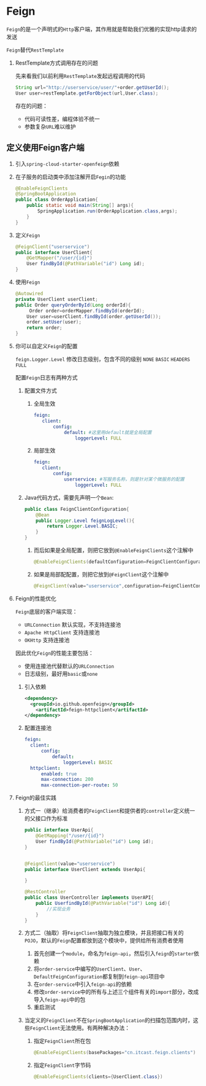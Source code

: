 # Feign

`Feign`的是一个声明式的`Http`客户端，其作用就是帮助我们优雅的实现http请求的发送

`Feign`替代`RestTemplate`

1. RestTemplate方式调用存在的问题

   先来看我们以前利用`RestTemplate`发起远程调用的代码

   ``` java
   String url="http://userservice/user/"+order.getUserId();
   User user=restTemplate.getForObject(url,User.class);
   ```

   存在的问题：

   - 代码可读性差，编程体验不统一
   - 参数复杂`URL`难以维护

## 定义使用Feign客户端

1. 引入`spring-cloud-starter-openfeign`依赖

2. 在子服务的启动类中添加注解开启`Fegin`的功能

   ``` java
   @EnableFeignClients
   @SpringBootApplication
   public class OrderApplication{
       public static void main(String[] args){
           SpringApplication.run(OrderApplication.class,args);
       }
   }
   ```

3. 定义`Feign`

   ``` java
   @FeignClient("userservice")
   public interface UserClient{
       @GetMapper("/user/{id}")
       User findById(@PathVariable("id") Long id);
   }
   ```

4. 使用`Feign`

   ``` java
   @Autowired
   private UserClient userClient;
   public Order queryOrderById(Long orderId){
      	Order order=orderMapper.findById(orderId);
       User user=userClient.findById(order.getUserId());
       order.setUser(user);
       return order;
   }
   
   ```

5. 你可以自定义`Feign`的配置

   `feign.Logger.Level` 修改日志级别，包含不同的级别 `NONE` `BASIC` `HEADERS` `FULL`

   配置`Feign`日志有两种方式

   1. 配置文件方式

      1. 全局生效

         ``` yaml
         feign:
         	client:
         		config:
         			default: #这里用default就是全局配置
         				loggerLevel: FULL
         ```

      2. 局部生效

         ``` yaml
         feign:
         	client:
         		config:
         			userservice: #写服务名称，则是针对某个微服务的配置
         				loggerLevel: FULL
         ```

   2. Java代码方式，需要先声明一个`Bean`:

      ``` java
      public class FeignClientConfiguration{
          @Bean
          public Logger.Level feignLogLevel(){
              return Logger.Level.BASIC;
          }
      }
      ```

      1. 而后如果是全局配置，则把它放到`@EnableFeignClients`这个注解中

         ``` java
         @EnableFeignClients(defaultConfiguration=FeignClientConfiguration.class)
         ```

      2. 如果是局部配配置，则把它放到`@FeignClient`这个注解中

         ``` java
         @FeignClient(value="userservice",configuration=FeignClientConfiguration.class)
         ```

6. Feign的性能优化

   `Feign`底层的客户端实现：

   - `URLConnection` 默认实现，不支持连接池
   - `Apache HttpClient` 支持连接池
   - `OKHttp` 支持连接池

   因此优化`Feign`的性能主要包括：

   - 使用连接池代替默认的`URLConnection`
   - 日志级别，最好用`basic`或`none`

   1. 引入依赖

      ``` xml
      <dependency>
      	<groupId>io.github.openfeign</groupId>
          <artifactId>feign-httpclient</artifactId>
      </dependency>
      ```

   2. 配置连接池

      ``` yaml
      feign:
      	client:
      		config:
      			default:
      				loggerLevel: BASIC
      	httpclient:
      		enabled: true
      		max-connection: 200
      		max-connection-per-route: 50
      ```

7. Feign的最佳实践

   1. 方式一（继承）给消费者的`FeignClient`和提供者的`controller`定义统一的父接口作为标准

      ``` java
      public interface UserApi{
          @GetMapping("/user/{id}")
          User findById(@PathVariable("id") Long id);
      }
      
      
      @FeignClient(value="userservice")
      public interface UserClient extends UserApi{
          
      }
      
      @RestController
      public class UserController implements UserAPI{
          public UserfindById(@PathVariable("id") Long id){
              //实现业务
          }
      }
      ```

   2. 方式二（抽取）将`FeignClient`抽取为独立模块，并且把接口有关的`POJO`，默认的`Feign`配置都放到这个模块中，提供给所有消费者使用

      1. 首先创建一个`module`，命名为`feign-api`，然后引入`feign`的`starter`依赖 
      2. 将`order-service`中编写的`UserClient`、`User`、`DefaultFeignConfiguration`都复制到`feign-api`项目中
      3. 在`order-service`中引入`feign-api`的依赖
      4. 修改`order-service`中的所有与上述三个组件有关的`import`部分，改成导入`feign-api`中的包
      5. 重启测试

   3. 当定义的`FeignClient`不在`SpringBootApplication`的扫描包范围内时，这些`FeignClient`无法使用。有两种解决办法：

      1. 指定`FeignClient`所在包

         ``` java
         @EnableFeignClients(basePackages="cn.itcast.feign.clients")
         ```

      2. 指定`FeignClient`字节码

         ``` java
         @EnableFeignClients(clients={UserClient.class})
         ```